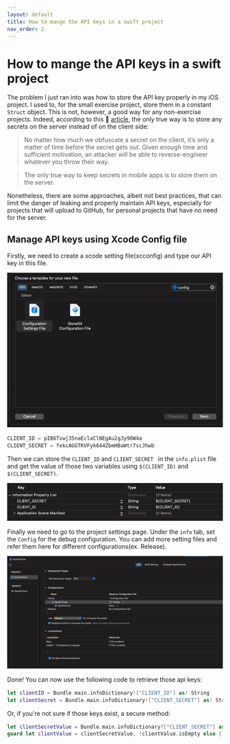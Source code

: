 ```yaml
---
layout: default
title: How to mange the API keys in a swift project
nav_order: 2
---
```


# How to mange the API keys in a swift project


The problem I just ran into was how to store the API key properly in my iOS project. I used to, for the small exercise project, store them in a constant `Struct` object. This is not, however, a good way for any non-exercise projects. Indeed, according to this  [article](https://nshipster.com/secrets/), the only true way is to store any secrets on the server instead of on the client side:

>No matter how much we obfuscate a secret on the client, it’s only a matter of time before the secret gets out. Given enough time and sufficient motivation, an attacker will be able to reverse-engineer whatever you throw their way.

>The only true way to keep secrets in mobile apps is to store them on the server.

Nonetheless, there are some approaches, albeit not best practices, that can limit the danger of leaking and properly maintain API keys, especially for projects that will upload to GitHub, for personal projects that have no need for the server.

## Manage API keys using Xcode Config file

Firstly, we need to create a xcode setting file(xcconfig) and type our API key in this file.

![configFile](./assets/configFile.png)

```swift
CLIENT_ID = pIB6Tvwj35naEclaClNEgAu2gJy9OW4a
CLIENT_SECRET = fekcAGGTKVFyk644ZbmHBaWtr7scJhwb
```

Then we can store the `CLIENT_ID` and `CLIENT_SECRET ` in the `info.plist` file and get the value of those two variables using `$(CLIENT_ID)` and `$(CLIENT_SECRET)`.

![info](./assets/info.png)

Finally we need to go to the project settings page. Under the `info` tab, set the `Config` for the debug configuration. You can add more setting files and refer them here for different configurations(ex. Release).

![config](./assets/configurations.png)

Done! You can now use the following code to retrieve those api keys:

```swift
let clientID = Bundle.main.infoDictionary!["CLIENT_ID"] as! String
let clientSecret = Bundle.main.infoDictionary!["CLIENT_SECRET"] as! String
```

Or, if you're not sure if those keys exist, a secure method:

```swift
let clientSecretValue = Bundle.main.infoDictionary?["CLIENT_SECRET"] as? String
guard let clientValue = clientSecretValue, !clientValue.isEmpty else { return }
```